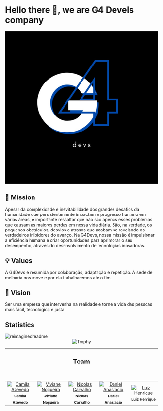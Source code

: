 # Hello there 👋, we are G4 Devels company

![Company logo](./company-logo.jpeg)

## 🎯 Mission
Apesar da complexidade e inevitabilidade dos grandes desafios da humanidade que persistentemente impactam o progresso humano em várias áreas, é importante ressaltar que não são apenas esses problemas que causam as maiores perdas em nossa vida diária. São, na verdade, os pequenos obstáculos, desvios e atrasos que acabam se revelando os verdadeiros inibidores do avanço. Na G4Devs, nossa missão é impulsionar a eficiência humana e criar oportunidades para aprimorar o seu desempenho, através do desenvolvimento de tecnologias inovadoras.

## 💡 Values
A G4Devs é resumida por colaboração, adaptação e repetição. A sede de melhoria nos move e por ela trabalharemos até o fim.

## 👀 Vision
Ser uma empresa que intervenha na realidade e torne a vida das pessoas mais fácil, tecnológica e justa.

## Statistics

<!-- Documentation: https://github.com/PressJump/reimaginedreadme-->
<img src="https://myreadme.vercel.app/api/embed/YOURUSERNAME?=G4Devels&panels=userstatistics,toprepositories,toplanguages,commitgraph" alt="reimaginedreadme" />

<!-- Documentation: https://github.com/ryo-ma/github-profile-trophy-->
<div align="center">
  <img src="https://github-profile-trophy.vercel.app/?username=ryo-ma&title=MultiLanguage,Repositories,Reviews,Commits,Issues,PullRequest" alt="Trophy">
</div>

---

## <p align="center"> Team </p>
<table align="center">
    <tr align="center">
      <td><a href="https://github.com/Camilay3"><img src="https://avatars.githubusercontent.com/u/92113919?v=4" width="100px;" alt="Camila Azevedo"/><br /><sub><b>Camila Azevedo</b></sub></a><br /></td>
      <br>
      <td><a href="https://github.com/vivirnogueira"><img src="https://avatars.githubusercontent.com/u/95643711?v=4" width="100px;" alt="Viviane Nogueira"/><br /><sub><b>Viviane Nogueira</b></sub></a><br /></td>
      <td><a href="https://github.com/nicolasscarvalho"><img src="https://avatars.githubusercontent.com/u/98130635?v=4" width="100px;" alt="Nicolas Carvalho"/><br /><sub><b>Nicolas Carvalho</b></sub></a><br /></td>
      <td><a href="https://github.com/Daniel-Anastacio"><img src="https://avatars.githubusercontent.com/u/106440986?v=4" width="100px;" alt="Daniel Anastacio"/><br /><sub><b>Daniel Anastacio</b></sub></a><br /></td>
      <td><a href="https://github.com/Luiiz-Henrique"><img src="https://avatars.githubusercontent.com/u/106769482?s=400&u=d5eb6ec88c087770213b1a0330e04892960ae5ee&v=4" width="100px;" alt="Luiz Henrique"/><br /><sub><b>Luiz Henrique</b></sub></a><br /></td>
    </tr>
</table>


<!--

**Here are some ideas to get you started:**

🙋‍♀️ A short introduction - what is your organization all about?
🌈 Contribution guidelines - how can the community get involved?
👩‍💻 Useful resources - where can the community find your docs? Is there anything else the community should know?
🍿 Fun facts - what does your team eat for breakfast?
🧙 Remember, you can do mighty things with the power of [Markdown](https://docs.github.com/github/writing-on-github/getting-started-with-writing-and-formatting-on-github/basic-writing-and-formatting-syntax)
-->
